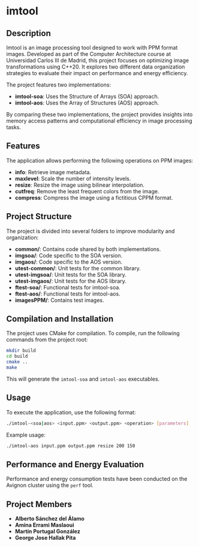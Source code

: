 # imtool

## Description

Imtool is an image processing tool designed to work with PPM format images. Developed as part of the Computer Architecture course at Universidad Carlos III de Madrid, this project focuses on optimizing image transformations using C++20. It explores two different data organization strategies to evaluate their impact on performance and energy efficiency.

The project features two implementations:

- **imtool-soa**: Uses the Structure of Arrays (SOA) approach.
- **imtool-aos**: Uses the Array of Structures (AOS) approach.

By comparing these two implementations, the project provides insights into memory access patterns and computational efficiency in image processing tasks.

## Features

The application allows performing the following operations on PPM images:

- **info**: Retrieve image metadata.
- **maxlevel**: Scale the number of intensity levels.
- **resize**: Resize the image using bilinear interpolation.
- **cutfreq**: Remove the least frequent colors from the image.
- **compress**: Compress the image using a fictitious CPPM format.

## Project Structure

The project is divided into several folders to improve modularity and organization:

- **common/**: Contains code shared by both implementations.
- **imgsoa/**: Code specific to the SOA version.
- **imgaos/**: Code specific to the AOS version.
- **utest-common/**: Unit tests for the common library.
- **utest-imgsoa/**: Unit tests for the SOA library.
- **utest-imgaos/**: Unit tests for the AOS library.
- **ftest-soa/**: Functional tests for imtool-soa.
- **ftest-aos/**: Functional tests for imtool-aos.
- **imagesPPM/**: Contains test images.

## Compilation and Installation

The project uses CMake for compilation. To compile, run the following commands from the project root:

```sh
mkdir build
cd build
cmake ..
make
```

This will generate the `imtool-soa` and `imtool-aos` executables.

## Usage

To execute the application, use the following format:

```sh
./imtool-<soa|aos> <input.ppm> <output.ppm> <operation> [parameters]
```
Example usage:

```sh
./imtool-aos input.ppm output.ppm resize 200 150
```

## Performance and Energy Evaluation

Performance and energy consumption tests have been conducted on the Avignon cluster using the `perf` tool.

## Project Members

- **Alberto Sánchez del Álamo**
- **Amina Errami Maslaoui**
- **Martín Portugal González**
- **George Jose Hallak Pita**
